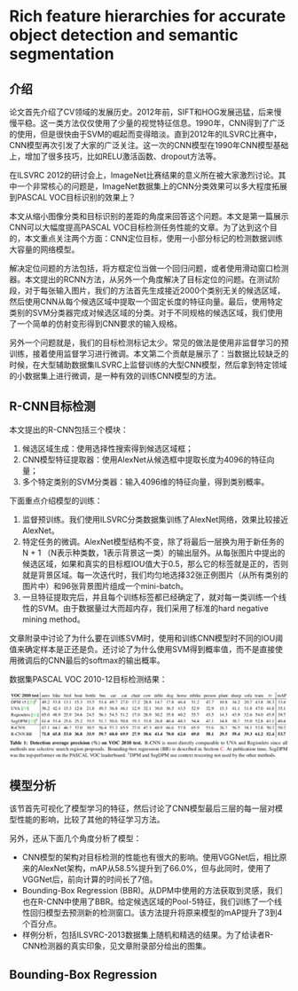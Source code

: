 # Rich feature hierarchies for accurate object detection and semantic segmentation

## 介绍

论文首先介绍了CV领域的发展历史。2012年前，SIFT和HOG发展迅猛，后来慢慢平稳。这一类方法仅仅使用了少量的视觉特征信息。1990年，CNN得到了广泛的使用，但是很快由于SVM的崛起而变得暗淡。直到2012年的ILSVRC比赛中，CNN模型再次引发了大家的广泛关注。这一次的CNN模型在1990年CNN模型基础上，增加了很多技巧，比如RELU激活函数、dropout方法等。

在ILSVRC 2012的研讨会上，ImageNet比赛结果的意义所在被大家激烈讨论。其中一个非常核心的问题是，ImageNet数据集上的CNN分类效果可以多大程度拓展到PASCAL VOC目标识别的效果上？

本文从缩小图像分类和目标识别的差距的角度来回答这个问题。本文是第一篇展示CNN可以大幅度提高PASCAL VOC目标检测任务性能的文章。为了达到这个目的，本文重点关注两个方面：CNN定位目标，使用一小部分标记的检测数据训练大容量的网络模型。

解决定位问题的方法包括，将方框定位当做一个回归问题，或者使用滑动窗口检测器。本文提出的RCNN方法，从另外一个角度解决了目标定位的问题。在测试阶段，对于每张输入图片，我们的方法首先生成接近2000个类别无关的候选区域，然后使用CNN从每个候选区域中提取一个固定长度的特征向量。最后，使用特定类别的SVM分类器完成对候选区域的分类。对于不同规格的候选区域，我们使用了一个简单的仿射变形得到CNN要求的输入规格。

另外一个问题就是，我们的目标检测标记太少。常见的做法是使用非监督学习的预训练，接着使用监督学习进行微调。本文第二个贡献是展示了：当数据比较缺乏的时候，在大型辅助数据集ILSVRC上监督训练的大型CNN模型，然后拿到特定领域的小数据集上进行微调，是一种有效的训练CNN模型的方法。

## R-CNN目标检测

本文提出的R-CNN包括三个模块：
1. 候选区域生成：使用选择性搜索得到候选区域框；
2. CNN模型特征提取器：使用AlexNet从候选框中提取长度为4096的特征向量；
3. 多个特定类别的SVM分类器：输入4096维的特征向量，得到类别概率。

下面重点介绍模型的训练：
1. 监督预训练。我们使用ILSVRC分类数据集训练了AlexNet网络，效果比较接近AlexNet。
2. 特定任务的微调。AlexNet模型结构不变，除了将最后一层换为用于新任务的 N + 1 （N表示种类数，1表示背景这一类）的输出层外。从每张图片中提出的候选区域，如果和真实的目标框IOU值大于0.5，那么它的标签就是正的，否则就是背景区域。每一次迭代时，我们均匀地选择32张正例图片（从所有类别的图片中）和96张背景图片组成一个mini-batch。
3. 一旦特征提取完后，并且每个训练标签都已经确定了，就对每一类训练一个线性的SVM。由于数据量过大而超内存，我们采用了标准的hard negative mining method。

文章附录中讨论了为什么要在训练SVM时，使用和训练CNN模型时不同的IOU阈值来确定样本是正还是负。还讨论了为什么使用SVM得到概率值，而不是直接使用微调后的CNN最后的softmax的输出概率。

数据集PASCAL VOC 2010-12目标检测结果：

![rcnn-Performance](tools/rcnn-1.png)

## 模型分析

该节首先可视化了模型学习的特征，然后讨论了CNN模型最后三层的每一层对模型性能的影响，比较了其他的特征学习方法。

另外，还从下面几个角度分析了模型：
- CNN模型的架构对目标检测的性能也有很大的影响。使用VGGNet后，相比原来的AlexNet架构，mAP从58.5%提升到了66.0%，但与此同时，使用了VGGNet后，前向计算的时间长了7倍。
- Bounding-Box Regression (BBR)。从DPM中使用的方法获取到灵感，我们也在R-CNN中使用了BBR。给定候选区域的Pool-5特征，我们训练了一个线性回归模型去预测新的检测窗口。该方法提升将原来模型的mAP提升了3到4个百分点。
- 样例分析，包括ILSVRC-2013数据集上随机和精选的结果。为了给读者R-CNN检测器的真实印象，见文章附录部分给出的图集。

## Bounding-Box Regression


